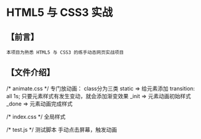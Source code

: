 HTML5 与 CSS3 实战
===

## 【前言】
    本项目为熟悉 HTML5 与 CSS3 的练手动态网页实战项目

## 【文件介绍】

/* animate.css */
专门放动画： class分为三类
static => 给元素添加 transition: all 1s; 
            只要元素样式有发生变动，就会添加渐变效果
_init => 元素动画初始样式
_done => 元素动画完成样式

/* index.css */
全局样式

/* test.js */
测试脚本
手动点击屏幕，触发动画


